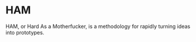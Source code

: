 HAM
===

HAM, or Hard As a Motherfucker, is a methodology for rapidly turning ideas into prototypes.
